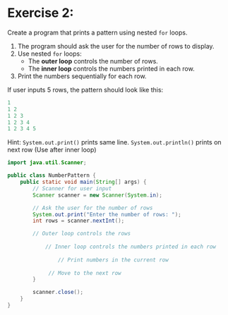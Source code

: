 # Exercise 2:
Create a program that prints a pattern using nested `for` loops.
1. The program should ask the user for the number of rows to display.
2. Use nested `for` loops:
   - The **outer loop** controls the number of rows.
   - The **inner loop** controls the numbers printed in each row.
3. Print the numbers sequentially for each row.

If user inputs 5 rows, the pattern should look like this:
```java
1
1 2
1 2 3
1 2 3 4
1 2 3 4 5
```

Hint: `System.out.print()` prints same line. `System.out.println()` prints on next row (Use after inner loop) 

```java
import java.util.Scanner;

public class NumberPattern {
    public static void main(String[] args) {
        // Scanner for user input
        Scanner scanner = new Scanner(System.in);

        // Ask the user for the number of rows
        System.out.print("Enter the number of rows: ");
        int rows = scanner.nextInt();

        // Outer loop controls the rows
        
            // Inner loop controls the numbers printed in each row
            
                // Print numbers in the current row
            
             // Move to the next row
        }

        scanner.close();
    }
}

